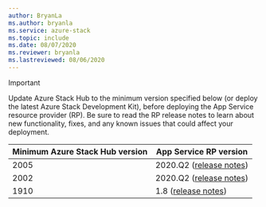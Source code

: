 ```yaml
---
author: BryanLa
ms.author: bryanla
ms.service: azure-stack
ms.topic: include
ms.date: 08/07/2020
ms.reviewer: bryanla
ms.lastreviewed: 08/06/2020
---
```

<!-- TODO - For each release: add AzS Hub build number, App Service RP version number, & corresponding App Service release notes text/link -->
> [!IMPORTANT]
> Update Azure Stack Hub to the minimum version specified below (or deploy the latest Azure Stack Development Kit), before deploying the App Service resource provider (RP). Be sure to read the RP release notes to learn about new functionality, fixes, and any known issues that could affect your deployment.
>
> | Minimum Azure Stack Hub version | App Service RP version |
> |-----|---|
> | 2005 | 2020.Q2 ([release notes](../operator/app-service-release-notes-2020-Q2.md)) |
> | 2002 | 2020.Q2 ([release notes](../operator/app-service-release-notes-2020-Q2.md)) |
> | 1910 | 1.8 ([release notes](../operator/azure-stack-app-service-release-notes-update-eight.md)) |